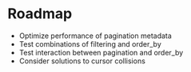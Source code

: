
# Roadmap
- Optimize performance of pagination metadata
- Test combinations of filtering and order_by
- Test interaction between pagination and order_by
- Consider solutions to cursor collisions